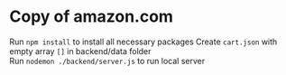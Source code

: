 # Copy of amazon.com
Run `npm install` to install all necessary packages
Create `cart.json` with empty array `[]`  in backend/data folder  
Run `nodemon ./backend/server.js` to run local server